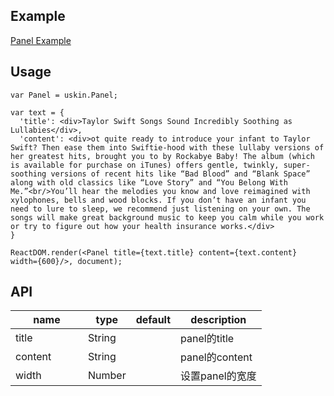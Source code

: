 ## Example
<a href="./panel.html" target="_blank">Panel Example</a>

## Usage
```
var Panel = uskin.Panel;

var text = {
  'title': <div>Taylor Swift Songs Sound Incredibly Soothing as Lullabies</div>,
  'content': <div>ot quite ready to introduce your infant to Taylor Swift? Then ease them into Swiftie-hood with these lullaby versions of her greatest hits, brought you to by Rockabye Baby! The album (which is available for purchase on iTunes) offers gentle, twinkly, super-soothing versions of recent hits like “Bad Blood” and “Blank Space” along with old classics like “Love Story” and “You Belong With Me.”<br/>You’ll hear the melodies you know and love reimagined with xylophones, bells and wood blocks. If you don’t have an infant you need to lure to sleep, we recommend just listening on your own. The songs will make great background music to keep you calm while you work or try to figure out how your health insurance works.</div>
}

ReactDOM.render(<Panel title={text.title} content={text.content} width={600}/>, document);
```

## API
<table>
  <thead>
    <tr>
      <th style="width: 100px;">name</th>
      <th style="width: 50px;">type</th>
      <th style="width: 50px;">default</th>
      <th>description</th>
    </tr>
  </thead>
  <tbody>
    <tr>
      <td>title</td>
      <td>String</td>
      <td></td>
      <td>panel的title</td>
    </tr>
    <tr>
      <td>content</td>
      <td>String</td>
      <td></td>
      <td>panel的content</td>
    </tr>
    <tr>
      <td>width</td>
      <td>Number</td>
      <td></td>
      <td>设置panel的宽度</td>
    </tr>
  </tbody>
</table>
